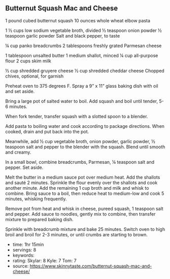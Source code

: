 Butternut Squash Mac and Cheese
-----

1 pound cubed butternut squash
10 ounces whole wheat elbow pasta

1 ½ cups low sodium vegetable broth, divided
½ teaspoon onion powder
½ teaspoon garlic powder
Salt and black pepper, to taste

¼ cup panko breadcrumbs
2 tablespoons freshly grated Parmesan cheese

1 tablespoon unsalted butter
1 medium shallot, minced
¼ cup all-purpose flour
2 cups skim milk

½ cup shredded gruyere cheese
½ cup shredded cheddar cheese
Chopped chives, optional, for garnish

Preheat oven to 375 degrees F. Spray a 9” x 11” glass baking dish with oil and set aside.

Bring a large pot of salted water to boil. Add squash and boil until tender, 5-6 minutes.

When fork tender, transfer squash with a slotted spoon to a blender.

Add pasta to boiling water and cook according to package directions. When cooked, drain and put back into the pot.

Meanwhile, add ½ cup vegetable broth, onion powder, garlic powder, ½ teaspoon salt and pepper to the blender with the squash. Blend until smooth and creamy.

In a small bowl, combine breadcrumbs, Parmesan, ¼ teaspoon salt and pepper. Set aside.

Melt the butter in a medium sauce pot over medium heat. Add the shallots and sauté 2 minutes. Sprinkle the flour evenly over the shallots and cook another minute. Add the remaining 1 cup broth and milk and whisk to combine. Bring sauce to a boil, then reduce heat to medium-low and cook 5 minutes, whisking frequently.

Remove pot from heat and whisk in cheese, pureed squash, 1 teaspoon salt and pepper. Add sauce to noodles, gently mix to combine, then transfer mixture to prepared baking dish.

Sprinkle with breadcrumb mixture and bake 25 minutes. Switch oven to high broil and broil for 2-3 minutes, or until crumbs are starting to brown.

- time: 1hr 15min
- servings: 8
- keywords:
- rating: Skylar: 8 Kyle: 7 Tom: 7
- source: https://www.skinnytaste.com/butternut-squash-mac-and-cheese/
